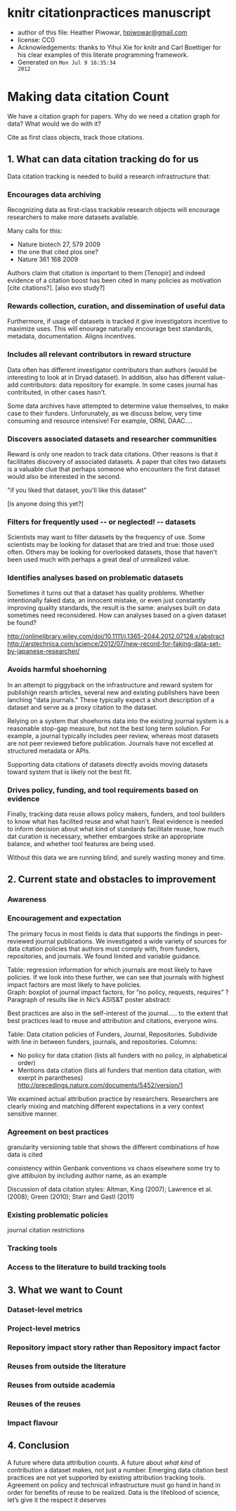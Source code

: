 





# knitr citationpractices manuscript
 * author of this file: Heather Piwowar, <hpiwowar@gmail.com>
 * license: CC0
 * Acknowledgements: thanks to Yihui Xie for knitr and Carl Boettiger for his clear examples of this literate programming framework. 
 * Generated on <code class="knitr inline">Mon Jul  9 16:35:34 2012</code>

<!---

To execute the R code in this file and embed the results in the text, I start R, set the working directory, then run the following:

    library(knitr)  
    knit("stats_knit_.md")

or, from the command line, to generate an html file:

    R -e "library(knitr); knit('citationpractices_knit_.md')"; pandoc --toc -r markdown -w html -H static/header.html citationpractices.md > citationpractices.html

The stats.html file can be viewed directly in a browser.
The images are stored in my Public Dropbox folder.

After pushing the .md files to GitHub, the stats.md file can also be viewed at [https://github.com/hpiwowar/citation11k/blob/master/analysis/stats.md](https://github.com/hpiwowar/citation11k/blob/master/analysis/stats.md) .

To extract the R code in a separate .R file called stats_knit_.R, run knit with tangle set to TRUE:

    R -e "library(knitr); knit('citationpractices_knit_.md', tangle=T)"
"""
-->









# Making data citation Count

We have a citation graph for papers.
Why do we need a citation graph for data? What would we do with it?

Cite as first class objects, track those citations.

## 1. What can data citation tracking do for us

Data citation tracking is needed to build a research infrastructure that:


### Encourages data archiving

Recognizing data as first-class trackable research objects will encourage researchers to make more datasets available.

Many calls for this:
- Nature biotech 27, 579 2009
- the one that cited plos one?
- Nature 361 168 2009

Authors claim that citation is important to them [Tenopir] and indeed evidence of a citation boost has been cited in many policies as motivation [cite citations?].  [also evo study?]

### Rewards collection, curation, and dissemination of useful data

Furthermore, if usage of datasets is tracked it give investigators incentive to maximize uses.  This will enourage naturally encourage best standards, metadata, documentation.  Aligns incentives.

### Includes all relevant contributors in reward structure

Data often has different investigator contributors than authors (would be interesting to look at in Dryad dataset).  In addition, also has different value-add contributors: data repository for example.  In some cases journal has contributed, in other cases hasn't.

Some data archives have attempted to determine value themselves, to make case to their funders.  Unforunately, as we discuss below, very time consuming and resource intensive!  For example, ORNL DAAC....

### Discovers associated datasets and researcher communities

Reward is only one readon to track data citations.  Other reasons is that it facilitates discovery of associated datasets.  A paper that cites two datasets is a valuable clue that perhaps someone who encounters the first dataset would also be interested in the second.  

"if you liked that dataset, you'll like this dataset" 

[is anyone doing this yet?]

### Filters for frequently used -- or neglected! -- datasets 

Scientists may want to filter datasets by the frequency of use.  Some scientists may be looking for dataset that are tried and true: those used often.  Others may be looking for overlooked datasets, those that haven't been used much with perhaps a great deal of unrealized value.

### Identifies analyses based on problematic datasets

Sometimes it turns out that a dataset has quality problems.  Whether intentionally faked data, an innocent mistake, or even just constantly improving quality standards, the result is the same: analyses built on data sometimes need reconsidered.  How can analyses based on a given dataset be found? 

http://onlinelibrary.wiley.com/doi/10.1111/j.1365-2044.2012.07128.x/abstract
http://arstechnica.com/science/2012/07/new-record-for-faking-data-set-by-japanese-researcher/


### Avoids harmful shoehorning

In an attempt to piggyback on the infrastructure and reward system for publishign rearch articles, several new and existing publishers have been lanching "data journals."  These typically expect a short description of a dataset and serve as a proxy citation to the dataset.

Relying on a system that shoehorns data into the existing journal system is a reasonable stop-gap measure, but not the best long term solution.  For example, a journal typically includes peer review, whereas most datasets are not peer reviewed before publication.  Journals have not excelled at structured metadata or APIs.  

Supporting data citations of datasets directly avoids moving datasets toward system that is likely not the best fit.

### Drives policy, funding, and tool requirements based on evidence

Finally, tracking data reuse allows policy makers, funders, and tool builders to know what has facilited reuse and what hasn't.  Real evidence is needed to inform decision about what kind of standards facilitate reuse, how much dat curation is necessary, whether embargoes strike an appropriate balance, and whether tool features are being used.  

Without this data we are running blind, and surely wasting money and time.

## 2. Current state and obstacles to improvement

### Awareness

### Encouragement and expectation

The primary focus in most fields is data that supports the findings in peer-reviewed journal publications.  We investigated a wide variety of sources for data citation policies that authors must comply with, from funders, repositories, and journals.  We found limited and variable guidance.  

Table:  regression information for which journals are most likely to have policies.  If we look into these further, we can see that journals with highest impact factors are most likely to have policies.  
Graph:  boxplot of journal impact factors, for “no policy, requests, requires” ?
Paragraph of results like in Nic’s ASIS&T poster abstract:  

Best practices are also in the self-interest of the journal..... to the extent that best practices lead to reuse and attribution and citations, everyone wins.

Table:  Data citation policies of Funders, Journal, Repositories.  Subdivide with line in between funders, journals, and repositories.  Columns:

* No policy for data citation (lists all funders with no policy, in alphabetical order)
* Mentions data citation (lists all funders that mention data citation, with exerpt in parantheses)
http://precedings.nature.com/documents/5452/version/1

We examined actual attribution practice by researchers.  Researchers are clearly mixing and matching different expectations in a very context sensitive manner.

### Agreement on best practices
granularity
versioning
table that shows the different combinations of how data is cited

consistency within Genbank conventions vs chaos elsewhere
some try to give attibuion by including author name, as an example

Discussion of data citation styles: Altman, King (2007); Lawrence et al. (2008); Green (2010); Starr and Gastl (2011)

### Existing problematic policies

journal citation restrictions


### Tracking tools

### Access to the literature to build tracking tools


## 3. What we want to Count

### Dataset-level metrics

### Project-level metrics 

### Repository impact story rather than Repository impact factor

### Reuses from outside the literature

### Reuses from outside academia

### Reuses of the reuses

### Impact flavour

## 4. Conclusion

A future where data attribution counts.
A future about *what kind* of contribution a dataset makes, not just a number.
Emerging data citation best practices are not yet supported by existing attribution tracking tools.  Agreement on policy and technical infrastructure must go hand in hand in order for benefits of reuse to be realized.
Data is the lifeblood of science, let’s give it the respect it deserves





